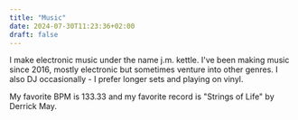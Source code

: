 ```yaml
---
title: "Music"
date: 2024-07-30T11:23:36+02:00
draft: false
---
```


I make electronic music under the name j.m. kettle. I've been making music since 2016, mostly electronic but sometimes venture into other genres. I also DJ occasionally - I prefer longer sets and playing on vinyl.

My favorite BPM is 133.33 and my favorite record is "Strings of Life" by Derrick May.
